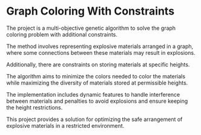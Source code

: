 # Graph Coloring With Constraints
The project is a multi-objective genetic algorithm to solve the graph coloring problem with additional constraints.

The method involves representing explosive materials arranged in a graph, where some connections between these materials may result in explosions. 

Additionally, there are constraints on storing materials at specific heights. 

The algorithm aims to minimize the colors needed to color the materials while maximizing the diversity of materials stored at permissible heights. 

The implementation includes dynamic features to handle interference between materials and penalties to avoid explosions and ensure keeping the height restrictions. 

This project provides a solution for optimizing the safe arrangement of explosive materials in a restricted environment.
